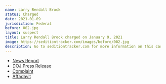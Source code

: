 ```yaml
---
name: Larry Rendall Brock
status: Charged
date: 2021-01-09
jurisdiction: Federal
before: 002.jpg
layout: suspect
title: Larry Rendall Brock charged on January 9, 2021
image: https://seditiontracker.com/images/before/002.jpg
description: Go to seditiontracker.com for more information on this case.
---
```


- [News Report](https://www.nbcdfw.com/news/local/fbi-arrests-grapevine-man-photographed-in-tactical-gear-on-us-senate-floor/2524718/)
- [DOJ Press Release](https://www.justice.gov/usao-dc/pr/two-men-charged-connection-events-us-capitol)
- [Complaint](https://www.justice.gov/usao-dc/press-release/file/1352016/download)
- [Affadavit](https://www.justice.gov/usao-dc/press-release/file/1352026/download)

